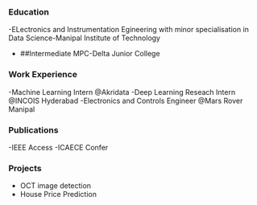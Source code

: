 ### Education 
  -ELectronics and Instrumentation Egineering with minor specialisation in Data Science-Manipal Institute of Technology
  - ##Intermediate MPC-Delta Junior College
### Work Experience
   -Machine Learning Intern @Akridata
   -Deep Learning Reseach Intern @INCOIS Hyderabad
   -Electronics and Controls Engineer @Mars Rover Manipal
### Publications
  -IEEE Access
  -ICAECE Confer
### Projects
  - OCT image detection
  - House Price Prediction
